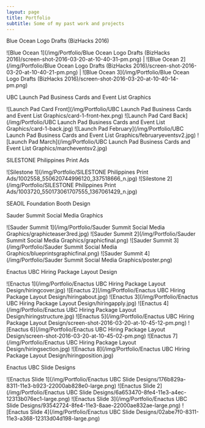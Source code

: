 ```yaml
---
layout: page
title: Portfolio
subtitle: Some of my past work and projects
---
```


Blue Ocean Logo Drafts (BizHacks 2016)

![Blue Ocean 1](/img/Portfolio/Blue Ocean Logo Drafts (BizHacks 2016)/screen-shot-2016-03-20-at-10-40-31-pm.png) | ![Blue Ocean 2](/img/Portfolio/Blue Ocean Logo Drafts (BizHacks 2016)/screen-shot-2016-03-20-at-10-40-21-pm.png) | ![Blue Ocean 3](/img/Portfolio/Blue Ocean Logo Drafts (BizHacks 2016)/screen-shot-2016-03-20-at-10-40-14-pm.png)

UBC Launch Pad Business Cards and Event List Graphics

![Launch Pad Card Front](/img/Portfolio/UBC Launch Pad Business Cards and Event List Graphics/card-1-front-hex.png) ![Launch Pad Card Back](/img/Portfolio/UBC Launch Pad Business Cards and Event List Graphics/card-1-back.jpg) ![Launch Pad February](/img/Portfolio/UBC Launch Pad Business Cards and Event List Graphics/februaryeventsv2.jpg) ![Launch Pad March](/img/Portfolio/UBC Launch Pad Business Cards and Event List Graphics/marcheventsv2.jpg)

SILESTONE Philippines Print Ads

![Silestone 1](/img/Portfolio/SILESTONE Philippines Print Ads/1002558_550620744996120_337518666_n.jpg) ![Silestone 2](/img/Portfolio/SILESTONE Philippines Print Ads/1003720_550173061707555_1367061429_n.jpg)

SEAOIL Foundation Booth Design

Sauder Summit Social Media Graphics

![Sauder Summit 1](/img/Portfolio/Sauder Summit Social Media Graphics/graphicteaser3red.jpg) ![Sauder Summit 2](/img/Portfolio/Sauder Summit Social Media Graphics/graphicfinal.png) ![Sauder Summit 3](/img/Portfolio/Sauder Summit Social Media Graphics/blueprintsgraphicfinal.png) ![Sauder Summit 4](/img/Portfolio/Sauder Summit Social Media Graphics/poster.png)

Enactus UBC Hiring Package Layout Design

![Enactus 1](/img/Portfolio/Enactus UBC Hiring Package Layout Design/hiringcover.jpg) ![Enactus 2](/img/Portfolio/Enactus UBC Hiring Package Layout Design/hiringabout.jpg) ![Enactus 3](/img/Portfolio/Enactus UBC Hiring Package Layout Design/hiringapply.jpg) ![Enactus 4](/img/Portfolio/Enactus UBC Hiring Package Layout Design/hiringstructure.jpg) ![Enactus 5](/img/Portfolio/Enactus UBC Hiring Package Layout Design/screen-shot-2016-03-20-at-10-45-12-pm.png) ![Enactus 6](/img/Portfolio/Enactus UBC Hiring Package Layout Design/screen-shot-2016-03-20-at-10-45-02-pm.png) ![Enactus 7](/img/Portfolio/Enactus UBC Hiring Package Layout Design/hiringsection.jpg) ![Enactus 8](/img/Portfolio/Enactus UBC Hiring Package Layout Design/hiringposition.jpg)

Enactus UBC Slide Designs

![Enactus Slide 1](/img/Portfolio/Enactus UBC Slide Designs/176b829a-8311-11e3-b923-22000ab828e0-large.png) ![Enactus Slide 2](/img/Portfolio/Enactus UBC Slide Designs/6a653470-8fe4-11e3-a4ec-12313b076ec1-large.png) ![Enactus Slide 3](/img/Portfolio/Enactus UBC Slide Designs/93542724-8fe4-11e3-8aae-22000ae832ae-large.png) ![Enactus Slide 4](/img/Portfolio/Enactus UBC Slide Designs/02abe7f0-8311-11e3-a368-12313d04d198-large.png)